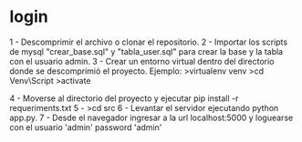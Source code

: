 # login

1 - Descomprimir el archivo o clonar el repositorio.
2 - Importar los scripts de mysql "crear_base.sql" y "tabla_user.sql" para crear la base y la tabla con el usuario admin.
3 - Crear un entorno virtual dentro del directorio donde se descomprimió el proyecto. 
    Ejemplo:
    >virtualenv venv
    >cd Venv\Script
    >activate
    
4 - Moverse al directorio del proyecto y ejecutar pip install -r requeriments.txt
5 - >cd src
6 - Levantar el servidor ejecutando python app.py.
7 - Desde el navegador ingresar a la url localhost:5000 y loguearse con el usuario 'admin' password 'admin'
